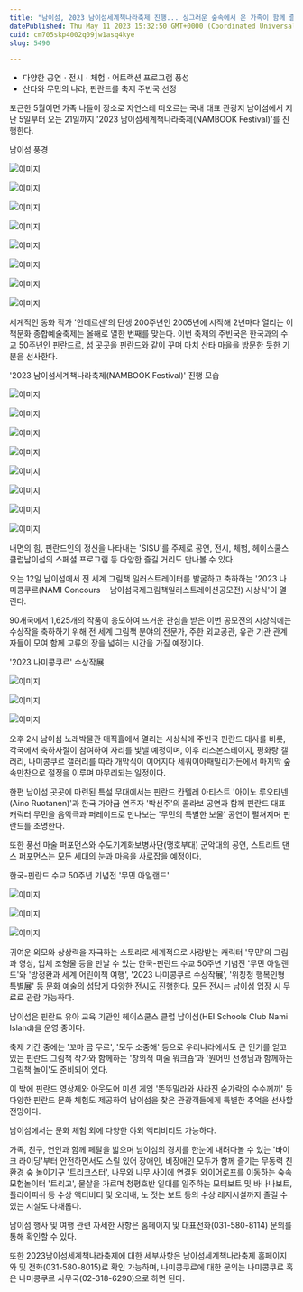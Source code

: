 ```yaml
---
title: "남이섬, 2023 남이섬세계책나라축제 진행... 싱그러운 숲속에서 온 가족이 함께 즐겨요!"
datePublished: Thu May 11 2023 15:32:50 GMT+0000 (Coordinated Universal Time)
cuid: cm705skp4002q09jw1asq4kye
slug: 5490

---
```



- 다양한 공연ㆍ전시ㆍ체험ㆍ어트랙션 프로그램 풍성
- 산타와 무민의 나라, 핀란드를 축제 주빈국 선정

포근한 5월이면 가족 나들이 장소로 자연스레 떠오르는 국내 대표 관광지 남이섬에서 지난 5일부터 오는 21일까지 '2023 남이섬세계책나라축제(NAMBOOK Festival)'를 진행한다.

남이섬 풍경

![이미지](https://cdn.hashnode.com/res/hashnode/image/upload/v1739258769543/5ecbf52d-e207-40f1-8246-0bd714a3d885.jpeg)

![이미지](https://cdn.hashnode.com/res/hashnode/image/upload/v1739258771871/7ace6a01-2ecc-4ad1-8425-bd9f2c3af7a3.jpeg)

![이미지](https://cdn.hashnode.com/res/hashnode/image/upload/v1739258774254/b09ac1fe-7042-4612-bb9b-73a286101896.jpeg)

![이미지](https://cdn.hashnode.com/res/hashnode/image/upload/v1739258776777/0fb99e14-d00f-4e13-bbd5-e9b8989af41f.jpeg)

![이미지](https://cdn.hashnode.com/res/hashnode/image/upload/v1739258779598/f811a9f0-aa08-46c5-8bc4-1300e9c514db.jpeg)

![이미지](https://cdn.hashnode.com/res/hashnode/image/upload/v1739258781707/75a71124-f63c-43e5-a98a-400d1395bb61.jpeg)

![이미지](https://cdn.hashnode.com/res/hashnode/image/upload/v1739258784279/bf985b6b-957c-4cab-a812-ffc406da84fe.jpeg)

![이미지](https://cdn.hashnode.com/res/hashnode/image/upload/v1739258786249/b98371b9-8bfa-4283-a4c2-21770c5d225b.jpeg)

세계적인 동화 작가 '안데르센'의 탄생 200주년인 2005년에 시작해 2년마다 열리는 이 책문화 종합예술축제는 올해로 열한 번째를 맞는다. 이번 축제의 주빈국은 한국과의 수교 50주년인 핀란드로, 섬 곳곳을 핀란드와 같이 꾸며 마치 산타 마을을 방문한 듯한 기분을 선사한다.

'2023 남이섬세계책나라축제(NAMBOOK Festival)' 진행 모습

![이미지](https://cdn.hashnode.com/res/hashnode/image/upload/v1739258788480/30d8f12a-4349-4de4-bc1e-26ba5ffc0468.jpeg)

![이미지](https://cdn.hashnode.com/res/hashnode/image/upload/v1739258790879/06186cfa-ce30-4fe1-933f-bb1e5dcda30a.jpeg)

![이미지](https://cdn.hashnode.com/res/hashnode/image/upload/v1739258792881/d533bb5a-b505-4c14-89c3-b03fce203a44.jpeg)

![이미지](https://cdn.hashnode.com/res/hashnode/image/upload/v1739258795170/3f7bb1e2-1ddd-4e4b-bf1b-0d44a8639692.jpeg)

![이미지](https://cdn.hashnode.com/res/hashnode/image/upload/v1739258797365/6b6ffcd2-339b-4751-84ca-0ead0e737b3c.jpeg)

![이미지](https://cdn.hashnode.com/res/hashnode/image/upload/v1739258799499/337dd68d-7c3e-47f6-ae10-bdd8ee42f9e6.jpeg)

![이미지](https://cdn.hashnode.com/res/hashnode/image/upload/v1739258801706/566eff58-c749-4b79-a81a-68c99b8a35a9.jpeg)

![이미지](https://cdn.hashnode.com/res/hashnode/image/upload/v1739258803990/2fb6ce71-1414-4405-be7e-69a9ad803318.jpeg)

내면의 힘, 핀란드인의 정신을 나타내는 'SISU'를 주제로 공연, 전시, 체험, 헤이스쿨스클럽남이섬의 스페셜 프로그램 등 다양한 즐길 거리도 만나볼 수 있다.

오는 12일 남이섬에서 전 세계 그림책 일러스트레이터를 발굴하고 축하하는 '2023 나미콩쿠르(NAMI Concours ㆍ남이섬국제그림책일러스트레이션공모전) 시상식'이 열린다.

90개국에서 1,625개의 작품이 응모하여 뜨거운 관심을 받은 이번 공모전의 시상식에는 수상작을 축하하기 위해 전 세계 그림책 분야의 전문가, 주한 외교공관, 유관 기관 관계자들이 모여 함께 교류의 장을 넓히는 시간을 가질 예정이다.

'2023 나미콩쿠르' 수상작展

![이미지](https://cdn.hashnode.com/res/hashnode/image/upload/v1739258806021/35f15c8a-eb3a-4945-b413-f6bdf64f8aed.jpeg)

![이미지](https://cdn.hashnode.com/res/hashnode/image/upload/v1739258808315/43112ae3-c569-4030-bb6e-df8ff952657b.jpeg)

![이미지](https://cdn.hashnode.com/res/hashnode/image/upload/v1739258810289/817044d7-2958-457e-ab47-60847ecd1426.jpeg)

오후 2시 남이섬 노래박물관 매직홀에서 열리는 시상식에 주빈국 핀란드 대사를 비롯, 각국에서 축하사절이 참여하여 자리를 빛낼 예정이며, 이후 리스본스테이지, 평화랑 갤러리, 나미콩쿠르 갤러리를 따라 개막식이 이어지다 세쿼이아패밀리가든에서 마지막 숲속만찬으로 절정을 이루며 마무리되는 일정이다.

한편 남이섬 곳곳에 마련된 특설 무대에서는 핀란드 칸텔레 아티스트 '아이노 루오타넨(Aino Ruotanen)'과 한국 가야금 연주자 '박선주'의 콜라보 공연과 함께 핀란드 대표 캐릭터 무민을 음악극과 퍼레이드로 만나보는 '무민의 특별한 보물' 공연이 펼쳐지며 핀란드를 조명한다.

또한 풍선 마술 퍼포먼스와 수도기계화보병사단(맹호부대) 군악대의 공연, 스트리트 댄스 퍼포먼스는 모든 세대의 눈과 마음을 사로잡을 예정이다.

한국-핀란드 수교 50주년 기념전 '무민 아일랜드'

![이미지](https://cdn.hashnode.com/res/hashnode/image/upload/v1739258812259/0110c87f-634c-482c-b024-24d2f568cbc9.jpeg)

![이미지](https://cdn.hashnode.com/res/hashnode/image/upload/v1739258814274/78efa05c-ade7-4a49-a49b-b0e99f5635e2.jpeg)

![이미지](https://cdn.hashnode.com/res/hashnode/image/upload/v1739258816117/b4340818-6f5e-4238-8730-78d8f49d2d2e.jpeg)

귀여운 외모와 상상력을 자극하는 스토리로 세계적으로 사랑받는 캐릭터 '무민'의 그림과 영상, 입체 조형물 등을 만날 수 있는 한국-핀란드 수교 50주년 기념전 '무민 아일랜드'와 '방정환과 세계 어린이책 여행', '2023 나미콩쿠르 수상작展', '위칭청 행복인형 특별展' 등 문화 예술의 섬답게 다양한 전시도 진행한다. 모든 전시는 남이섬 입장 시 무료로 관람 가능하다.

남이섬은 핀란드 유아 교육 기관인 헤이스쿨스 클럽 남이섬(HEI Schools Club Nami Island)을 운영 중이다.

축제 기간 중에는 '꼬마 곰 무르', '모두 소중해' 등으로 우리나라에서도 큰 인기를 얻고 있는 핀란드 그림책 작가와 함께하는 '창의적 미술 워크숍'과 '원어민 선생님과 함께하는 그림책 놀이'도 준비되어 있다.

이 밖에 핀란드 영상제와 아웃도어 미션 게임 '똔뚜밀라와 사라진 숟가락의 수수께끼' 등 다양한 핀란드 문화 체험도 제공하여 남이섬을 찾은 관광객들에게 특별한 추억을 선사할 전망이다.

남이섬에서는 문화 체험 외에 다양한 야외 액티비티도 가능하다.

가족, 친구, 연인과 함께 페달을 밟으며 남이섬의 경치를 한눈에 내려다볼 수 있는 '바이크 라이딩'부터 안전하면서도 스릴 있어 장애인, 비장애인 모두가 함께 즐기는 무동력 친환경 숲 놀이기구 '트리코스터', 나무와 나무 사이에 연결된 와이어로프를 이동하는 숲속모험놀이터 '트리고', 물살을 가르며 청평호반 일대를 일주하는 모터보트 및 바나나보트, 플라이피쉬 등 수상 액티비티 및 오리배, 노 젓는 보트 등의 수상 레저시설까지 즐길 수 있는 시설도 다채롭다.

남이섬 행사 및 여행 관련 자세한 사항은 홈페이지 및 대표전화(031-580-8114) 문의를 통해 확인할 수 있다.

또한 2023남이섬세계책나라축제에 대한 세부사항은 남이섬세계책나라축제 홈페이지와 및 전화(031-580-8015)로 확인 가능하며, 나미콩쿠르에 대한 문의는 나미콩쿠르 혹은 나미콩쿠르 사무국(02-318-6290)으로 하면 된다.